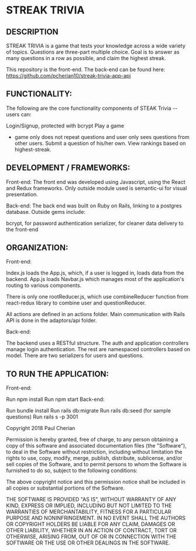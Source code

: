 # STREAK TRIVIA

## DESCRIPTION
STREAK TRIVIA is a game that tests your knowledge across a wide variety of topics.
Questions are three-part multiple choice. Goal is to answer as many questions in a row as possible,
and claim the highest streak.

This repository is the front-end. The back-end can be found here: https://github.com/pcherian10/streak-trivia-app-api

## FUNCTIONALITY:
The following are the core functionality components of STEAK Trivia -- users can:

Login/Signup, protected with bcrypt
Play a game
  - game only does not repeat questions and user only sees questions from other users.
Submit a question of his/her own.
View rankings based on highest-streak.


## DEVELOPMENT / FRAMEWORKS:

Front-end: The front end was developed using Javascript, using the React and Redux frameworks.
Only outside module used is semantic-ui for visual presentation.

Back-end: The back end was built on Ruby on Rails, linking to a postgres database. Outside gems include:

bcrypt, for password authentication
serializer, for cleaner data delivery to the front-end

## ORGANIZATION:

Front-end:

Index.js loads the App.js, which, if a user is logged in, loads data from the backend.
App.js loads Navbar.js which manages most of the application's routing to various components.

There is only one rootReducer.js, which use combineReducer function from react-redux library to combine user and questionReducer.

All actions are defined in an actions folder.
Main communication with Rails API is done in the adaptors/api folder.

Back-end:

The backend uses a RESTful structure. The auth and application controllers manage login authentication. The rest are namespaced controllers based on model. There are two serializers for users and questions.

## TO RUN THE APPLICATION:

Front-end:

Run npm install
Run npm start
Back-end:

Run bundle install
Run rails db:migrate
Run rails db:seed (for sample questions)
Run rails s -p 3001

Copyright 2018 Paul Cherian

Permission is hereby granted, free of charge, to any person obtaining a copy of this software and associated documentation files (the "Software"), to deal in the Software without restriction, including without limitation the rights to use, copy, modify, merge, publish, distribute, sublicense, and/or sell copies of the Software, and to permit persons to whom the Software is furnished to do so, subject to the following conditions:

The above copyright notice and this permission notice shall be included in all copies or substantial portions of the Software.

THE SOFTWARE IS PROVIDED "AS IS", WITHOUT WARRANTY OF ANY KIND, EXPRESS OR IMPLIED, INCLUDING BUT NOT LIMITED TO THE WARRANTIES OF MERCHANTABILITY, FITNESS FOR A PARTICULAR PURPOSE AND NONINFRINGEMENT. IN NO EVENT SHALL THE AUTHORS OR COPYRIGHT HOLDERS BE LIABLE FOR ANY CLAIM, DAMAGES OR OTHER LIABILITY, WHETHER IN AN ACTION OF CONTRACT, TORT OR OTHERWISE, ARISING FROM, OUT OF OR IN CONNECTION WITH THE SOFTWARE OR THE USE OR OTHER DEALINGS IN THE SOFTWARE.
